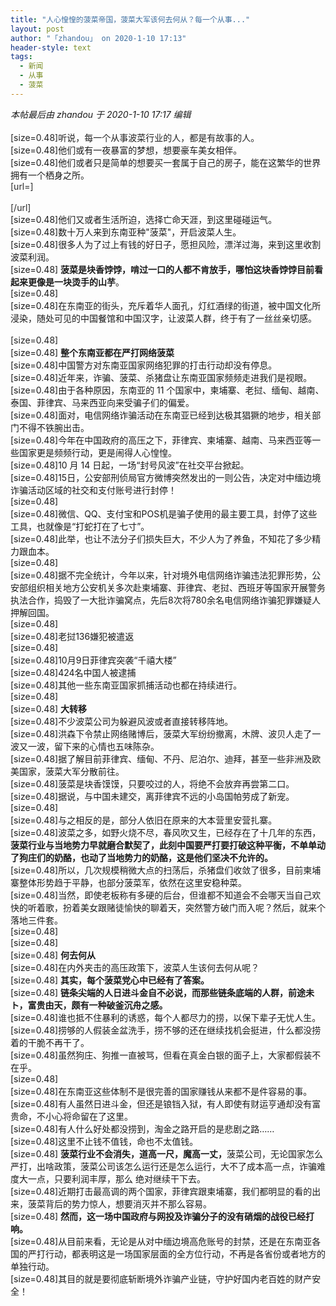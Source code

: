 ```yaml
---
title: "人心惶惶的菠菜帝国，菠菜大军该何去何从？每一个从事..."
layout: post
author: "「zhandou」 on 2020-1-10 17:13"
header-style: text
tags:
  - 新闻
  - 从事
  - 菠菜
---
```


<head></head>
<body>
 <i class="pstatus"> 本帖最后由 zhandou 于 2020-1-10 17:17 编辑 </i>
 <br> 
 <br> 
 <div align="left"> 
  <font style="color:rgb(34, 34, 34)"></font> 
  <div align="left"> 
   <font style="color:rgb(34, 34, 34)">[size=0.48]听说，每一个从事波菜行业的人，都是有故事的人。</font> 
  </div> 
  <div align="left">
    [size=0.48]他们或有一夜暴富的梦想，想要豪车美女相伴。 
  </div> 
  <div align="left">
    [size=0.48]他们或者只是简单的想要买一套属于自己的房子，能在这繁华的世界拥有一个栖身之所。 
  </div> 
  <font color="#2b2b2b">[url=]<br> <br> [/url]</font> 
  <br> 
  <div align="left">
    [size=0.48]他们又或者生活所迫，选择亡命天涯，到这里碰碰运气。 
  </div> 
  <div align="left">
    [size=0.48]数十万人来到东南亚种"菠菜"，开启波菜人生。 
  </div> 
  <div align="left">
    [size=0.48]很多人为了过上有钱的好日子，愿担风险，漂洋过海，来到这里收割波菜利润。 
  </div> 
  <div align="left">
    [size=0.48] 
   <strong>菠菜是块香饽饽，啃过一口的人都不肯放手，哪怕这块香饽饽目前看起来更像是一块烫手的山芋</strong>。 
  </div> 
  <div align="left">
    [size=0.48] 
   <img width="724" height="1" src="http://5b0988e595225.cdn.sohucs.com/q_70,c_zoom,w_640/images/20191029/212ccba93e27463c9c69220d3ecaefea.jpeg"> 
  </div> 
  <div align="left">
    [size=0.48]在东南亚的街头，充斥着华人面孔，灯红酒绿的街道，被中国文化所浸染，随处可见的中国餐馆和中国汉字，让波菜人群，终于有了一丝丝亲切感。 
  </div> 
  <br> 
  <font style="color:rgb(34, 34, 34)"></font> 
  <div align="left"> 
   <font style="color:rgb(34, 34, 34)">[size=0.48]<img width="724" height="1" src="http:////5b0988e595225.cdn.sohucs.com/q_70,c_zoom,w_640/images/20191029/b62f6fa5670d4d5cbd5684bd8c278c97.webp"></font> 
  </div> 
  <div align="left">
    [size=0.48] 
   <strong>整个东南亚都在严打网络菠菜</strong> 
  </div> 
  <div align="left">
    [size=0.48]中国警方对东南亚国家网络犯罪的打击行动却没有停息。 
  </div> 
  <div align="left">
    [size=0.48]近年来，诈骗、菠菜、杀猪盘让东南亚国家频频走进我们是视眼。 
  </div> 
  <div align="left">
    [size=0.48]由于各种原因，东南亚的 11 个国家中，柬埔寨、老挝、缅甸、越南、泰国、菲律宾、马来西亚向来受骗子们的偏爱。 
  </div> 
  <div align="left">
    [size=0.48]面对，电信网络诈骗活动在东南亚已经到达极其猖獗的地步，相关部门不得不铁腕出击。 
  </div> 
  <div align="left">
    [size=0.48]今年在中国政府的高压之下，菲律宾、柬埔寨、越南、马来西亚等一些国家更是频频行动，更是闹得人心惶惶。 
  </div> 
  <div align="left">
    [size=0.48]10 月 14 日起，一场“封号风波”在社交平台掀起。 
  </div> 
  <div align="left">
    [size=0.48]15日，公安部刑侦局官方微博突然发出的一则公告，决定对中缅边境诈骗活动区域的社交和支付账号进行封停！ 
  </div> 
  <div align="left">
    [size=0.48] 
   <img width="724" height="1" src="http:////5b0988e595225.cdn.sohucs.com/q_70,c_zoom,w_640/images/20191029/1f305f78bbf148ffae8bc0c41bf83853.webp"> 
  </div> 
  <div align="left">
    [size=0.48]微信、QQ、支付宝和POS机是骗子使用的最主要工具，封停了这些工具，也就像是“打蛇打在了七寸”。 
  </div> 
  <div align="left">
    [size=0.48]此举，也让不法分子们损失巨大，不少人为了养鱼，不知花了多少精力跟血本。 
  </div> 
  <div align="left">
    [size=0.48] 
   <img width="724" height="1" src="http:////5b0988e595225.cdn.sohucs.com/q_70,c_zoom,w_640/images/20191029/c33507bc7bce43a1b252f59502c010ed.webp"> 
  </div> 
  <div align="left">
    [size=0.48]据不完全统计，今年以来，针对境外电信网络诈骗违法犯罪形势，公安部组织相关地方公安机关多次赴柬埔寨、菲律宾、老挝、西班牙等国家开展警务执法合作，捣毁了一大批诈骗窝点，先后8次将780余名电信网络诈骗犯罪嫌疑人押解回国。 
  </div> 
  <div align="left">
    [size=0.48] 
   <img width="724" height="1" src="http:////5b0988e595225.cdn.sohucs.com/q_70,c_zoom,w_640/images/20191029/4e6c72e453a24086ba4963e59920ded7.webp"> 
  </div> 
  <div align="left">
    [size=0.48]老挝136嫌犯被遣返 
  </div> 
  <div align="left">
    [size=0.48] 
   <img width="724" height="1" src="http:////5b0988e595225.cdn.sohucs.com/q_70,c_zoom,w_640/images/20191029/8eb45bf4648f4dcaa94d682ce129c5cd.webp"> 
  </div> 
  <div align="left">
    [size=0.48]10月9日菲律宾突袭“千禧大楼” 
  </div> 
  <div align="left">
    [size=0.48]424名中国人被逮捕 
  </div> 
  <div align="left">
    [size=0.48]其他一些东南亚国家抓捕活动也都在持续进行。 
  </div> 
  <div align="left">
    [size=0.48] 
   <img width="724" height="1" src="http:////5b0988e595225.cdn.sohucs.com/q_70,c_zoom,w_640/images/20191029/b62f6fa5670d4d5cbd5684bd8c278c97.webp"> 
  </div> 
  <div align="left">
    [size=0.48] 
   <strong>大转移</strong> 
  </div> 
  <div align="left">
    [size=0.48]不少波菜公司为躲避风波或者直接转移阵地。 
  </div> 
  <div align="left">
    [size=0.48]洪森下令禁止网络赌博后，菠菜大军纷纷撤离，木牌、波贝人走了一波又一波，留下来的心情也五味陈杂。 
  </div> 
  <div align="left">
    [size=0.48]据了解目前菲律宾、缅甸、不丹、尼泊尔、迪拜，甚至一些非洲及欧美国家，菠菜大军分散前往。 
  </div> 
  <div align="left">
    [size=0.48]菠菜是块香馍馍，只要咬过的人，将绝不会放弃再尝第二口。 
  </div> 
  <div align="left">
    [size=0.48]据说，与中国未建交，离菲律宾不远的小岛国帕劳成了新宠。 
  </div> 
  <div align="left">
    [size=0.48] 
   <img width="724" height="1" src="http:////5b0988e595225.cdn.sohucs.com/q_70,c_zoom,w_640/images/20191029/07042daf7ac94c94adeb90cee4e9ddb9.webp"> 
  </div> 
  <div align="left">
    [size=0.48]与之相反的是，部分人依旧在原来的大本营里安营扎寨。 
  </div> 
  <div align="left">
    [size=0.48]波菜之多，如野火烧不尽，春风吹又生，已经存在了十几年的东西， 
   <strong>菠菜行业与当地势力早就磨合默契了，此刻中国要严打要打破这种平衡，不单单动了狗庄们的奶酪，也动了当地势力的奶酪，这是他们坚决不允许的。</strong> 
  </div> 
  <div align="left">
    [size=0.48]所以，几次规模稍微大点的扫荡后，杀猪盘们收敛了很多，目前柬埔寨整体形势趋于平静，也部分菠菜军，依然在这里安稳种菜。 
  </div> 
  <div align="left">
    [size=0.48]当然，即使老板称有多硬的后台，但谁都不知道会不会哪天当自己欢快的听着歌，扮着美女跟赌徒愉快的聊着天，突然警方破门而入呢？然后，就来个落地三件套。 
  </div> 
  <div align="left">
    [size=0.48] 
   <img width="724" height="1" src="http:////5b0988e595225.cdn.sohucs.com/q_70,c_zoom,w_640/images/20191029/0d4972622f5c4a689dbe11e6d675e390.webp"> 
  </div> 
  <div align="left">
    [size=0.48] 
   <img width="724" height="1" src="http:////5b0988e595225.cdn.sohucs.com/q_70,c_zoom,w_640/images/20191029/b62f6fa5670d4d5cbd5684bd8c278c97.webp"> 
  </div> 
  <div align="left">
    [size=0.48] 
   <strong>何去何从</strong> 
  </div> 
  <div align="left">
    [size=0.48]在内外夹击的高压政策下，波菜人生该何去何从呢？ 
  </div> 
  <div align="left">
    [size=0.48] 
   <strong>其实，每个菠菜党心中已经有了答案。</strong> 
  </div> 
  <div align="left">
    [size=0.48] 
   <strong>链条尖端的人日进斗金自不必说，而那些链条底端的人群，前途未ト，富贵由天，颇有一种破釜沉舟之感。</strong> 
  </div> 
  <div align="left">
    [size=0.48]谁也抵不住暴利的诱惑，每个人都尽力的捞，以保下辈子无忧人生。 
  </div> 
  <div align="left">
    [size=0.48]捞够的人假装金盆洗手，捞不够的还在继续找机会挺进，什么都没捞着的干脆不再干了。 
  </div> 
  <div align="left">
    [size=0.48]虽然狗庄、狗推一直被骂，但看在真金白银的面子上，大家都假装不在乎。 
  </div> 
  <div align="left">
    [size=0.48] 
   <img width="724" height="1" src="http:////5b0988e595225.cdn.sohucs.com/q_70,c_zoom,w_640/images/20191029/ab7208fbed424267b5e91e27822ea828.webp"> 
  </div> 
  <div align="left">
    [size=0.48]在东南亚这些体制不是很完善的国家赚钱从来都不是件容易的事。 
  </div> 
  <div align="left">
    [size=0.48]有人虽然日进斗金，但还是锒铛入狱，有人即使有财运亨通却没有富贵命，不小心将命留在了这里。 
  </div> 
  <div align="left">
    [size=0.48]有人什么好处都没捞到，淘金之路开启的是悲剧之路…… 
  </div> 
  <div align="left">
    [size=0.48]这里不止钱不值钱，命也不太值钱。 
  </div> 
  <div align="left">
    [size=0.48] 
   <strong>菠菜行业不会消失，道高一尺，魔高一丈，</strong>菠菜公司，无论国家怎么严打，出啥政策，菠菜公司该怎么运行还是怎么运行，大不了成本高一点，诈骗难度大一点，只要利润丰厚，那么 绝对继续干下去。 
  </div> 
  <div align="left">
    [size=0.48]近期打击最高调的两个国家，菲律宾跟柬埔寨，我们都明显的看的出来，菠菜背后的势力惊人，想要消灭并不那么容易。 
  </div> 
  <div align="left">
    [size=0.48] 
   <strong>然而，这一场中国政府与网投及诈骗分子的没有硝烟的战役已经打响。</strong> 
  </div> 
  <div align="left">
    [size=0.48]从目前来看，无论是从对中缅边境高危账号的封禁，还是在东南亚各国的严打行动，都表明这是一场国家层面的全方位行动，不再是各省份或者地方的单独行动。 
  </div> 
  <div align="left">
    [size=0.48]其目的就是要彻底斩断境外诈骗产业链，守护好国内老百姓的财产安全！ 
  </div> 
  <br> 
 </div>
</body>


